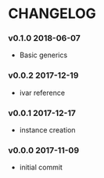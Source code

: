 # CHANGELOG

### v0.1.0 2018-06-07

- Basic generics

### v0.0.2 2017-12-19

- ivar reference

### v0.0.1 2017-12-17

- instance creation

### v0.0.0 2017-11-09

- initial commit
